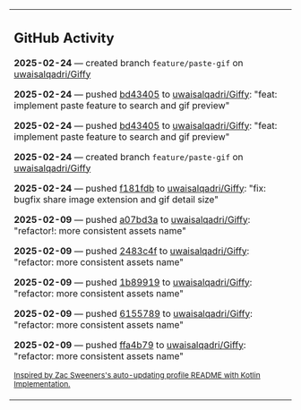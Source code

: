 <table><tr><td valign="top" width="100%">    

## GitHub Activity

**2025-02-24** — created branch `feature/paste-gif` on [uwaisalqadri/Giffy](https://github.com/uwaisalqadri/Giffy)

**2025-02-24** — pushed [bd43405](https://github.com/uwaisalqadri/Giffy/commits/bd43405a4d8dbb167999a48bb1e434f081462616) to [uwaisalqadri/Giffy](https://github.com/uwaisalqadri/Giffy): "feat: implement paste feature to search and gif preview"

**2025-02-24** — pushed [bd43405](https://github.com/uwaisalqadri/Giffy/commits/bd43405a4d8dbb167999a48bb1e434f081462616) to [uwaisalqadri/Giffy](https://github.com/uwaisalqadri/Giffy): "feat: implement paste feature to search and gif preview"

**2025-02-24** — created branch `feature/paste-gif` on [uwaisalqadri/Giffy](https://github.com/uwaisalqadri/Giffy)

**2025-02-24** — pushed [f181fdb](https://github.com/uwaisalqadri/Giffy/commits/f181fdb80cdba3d894bf4e6ac714970c5bd244d6) to [uwaisalqadri/Giffy](https://github.com/uwaisalqadri/Giffy): "fix: bugfix share image extension and gif detail size"

**2025-02-09** — pushed [a07bd3a](https://github.com/uwaisalqadri/Giffy/commits/a07bd3af0eba28d0e6167b6948413e29fa1808a9) to [uwaisalqadri/Giffy](https://github.com/uwaisalqadri/Giffy): "refactor!: more consistent assets name"

**2025-02-09** — pushed [2483c4f](https://github.com/uwaisalqadri/Giffy/commits/2483c4f1b9bcbb34613687b85bbc5be33851aac4) to [uwaisalqadri/Giffy](https://github.com/uwaisalqadri/Giffy): "refactor: more consistent assets name"

**2025-02-09** — pushed [1b89919](https://github.com/uwaisalqadri/Giffy/commits/1b899194d1ee8e168599dead84a401b514704d9f) to [uwaisalqadri/Giffy](https://github.com/uwaisalqadri/Giffy): "refactor: more consistent assets name"

**2025-02-09** — pushed [6155789](https://github.com/uwaisalqadri/Giffy/commits/6155789f8cc2a9838a03e011aca61b7948b2c219) to [uwaisalqadri/Giffy](https://github.com/uwaisalqadri/Giffy): "refactor: more consistent assets name"

**2025-02-09** — pushed [ffa4b79](https://github.com/uwaisalqadri/Giffy/commits/ffa4b79b5d12de66f8117d2fa40c24dc7a31ec63) to [uwaisalqadri/Giffy](https://github.com/uwaisalqadri/Giffy): "refactor: more consistent assets name"
                
<sub><a href="https://github.com/ZacSweers/ZacSweers/">Inspired by Zac Sweeners's auto-updating profile README with Kotlin Implementation.</a></sub>
        